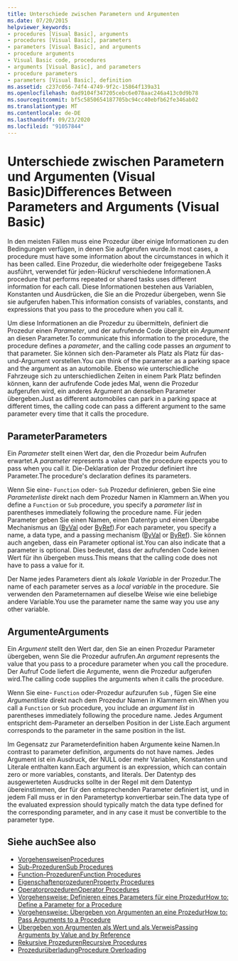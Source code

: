 ```yaml
---
title: Unterschiede zwischen Parametern und Argumenten
ms.date: 07/20/2015
helpviewer_keywords:
- procedures [Visual Basic], arguments
- procedures [Visual Basic], parameters
- parameters [Visual Basic], and arguments
- procedure arguments
- Visual Basic code, procedures
- arguments [Visual Basic], and parameters
- procedure parameters
- parameters [Visual Basic], definition
ms.assetid: c237c056-74f4-4749-9f2c-15864f139a31
ms.openlocfilehash: 0ad9104f347205cebc6e078aac246a413c0d9b78
ms.sourcegitcommit: bf5c5850654187705bc94cc40ebfb62fe346ab02
ms.translationtype: MT
ms.contentlocale: de-DE
ms.lasthandoff: 09/23/2020
ms.locfileid: "91057844"
---
```

# <a name="differences-between-parameters-and-arguments-visual-basic"></a><span data-ttu-id="14a5d-102">Unterschiede zwischen Parametern und Argumenten (Visual Basic)</span><span class="sxs-lookup"><span data-stu-id="14a5d-102">Differences Between Parameters and Arguments (Visual Basic)</span></span>

<span data-ttu-id="14a5d-103">In den meisten Fällen muss eine Prozedur über einige Informationen zu den Bedingungen verfügen, in denen Sie aufgerufen wurde.</span><span class="sxs-lookup"><span data-stu-id="14a5d-103">In most cases, a procedure must have some information about the circumstances in which it has been called.</span></span> <span data-ttu-id="14a5d-104">Eine Prozedur, die wiederholte oder freigegebene Tasks ausführt, verwendet für jeden-Rückruf verschiedene Informationen.</span><span class="sxs-lookup"><span data-stu-id="14a5d-104">A procedure that performs repeated or shared tasks uses different information for each call.</span></span> <span data-ttu-id="14a5d-105">Diese Informationen bestehen aus Variablen, Konstanten und Ausdrücken, die Sie an die Prozedur übergeben, wenn Sie sie aufgerufen haben.</span><span class="sxs-lookup"><span data-stu-id="14a5d-105">This information consists of variables, constants, and expressions that you pass to the procedure when you call it.</span></span>  
  
 <span data-ttu-id="14a5d-106">Um diese Informationen an die Prozedur zu übermitteln, definiert die Prozedur einen *Parameter*, und der aufrufende Code übergibt ein *Argument* an diesen Parameter.</span><span class="sxs-lookup"><span data-stu-id="14a5d-106">To communicate this information to the procedure, the procedure defines a *parameter*, and the calling code passes an *argument* to that parameter.</span></span> <span data-ttu-id="14a5d-107">Sie können sich den-Parameter als Platz als Platz für das-und-Argument vorstellen.</span><span class="sxs-lookup"><span data-stu-id="14a5d-107">You can think of the parameter as a parking space and the argument as an automobile.</span></span> <span data-ttu-id="14a5d-108">Ebenso wie unterschiedliche Fahrzeuge sich zu unterschiedlichen Zeiten in einem Park Platz befinden können, kann der aufrufende Code jedes Mal, wenn die Prozedur aufgerufen wird, ein anderes Argument an denselben Parameter übergeben.</span><span class="sxs-lookup"><span data-stu-id="14a5d-108">Just as different automobiles can park in a parking space at different times, the calling code can pass a different argument to the same parameter every time that it calls the procedure.</span></span>  
  
## <a name="parameters"></a><span data-ttu-id="14a5d-109">Parameter</span><span class="sxs-lookup"><span data-stu-id="14a5d-109">Parameters</span></span>  

 <span data-ttu-id="14a5d-110">Ein *Parameter* stellt einen Wert dar, den die Prozedur beim Aufrufen erwartet.</span><span class="sxs-lookup"><span data-stu-id="14a5d-110">A *parameter* represents a value that the procedure expects you to pass when you call it.</span></span> <span data-ttu-id="14a5d-111">Die-Deklaration der Prozedur definiert ihre Parameter.</span><span class="sxs-lookup"><span data-stu-id="14a5d-111">The procedure's declaration defines its parameters.</span></span>  
  
 <span data-ttu-id="14a5d-112">Wenn Sie eine- `Function` oder- `Sub` Prozedur definieren, geben Sie eine *Parameterliste* direkt nach dem Prozedur Namen in Klammern an.</span><span class="sxs-lookup"><span data-stu-id="14a5d-112">When you define a `Function` or `Sub` procedure, you specify a *parameter list* in parentheses immediately following the procedure name.</span></span> <span data-ttu-id="14a5d-113">Für jeden Parameter geben Sie einen Namen, einen Datentyp und einen Übergabe Mechanismus an ([ByVal](../../../language-reference/modifiers/byval.md) oder [ByRef](../../../language-reference/modifiers/byref.md)).</span><span class="sxs-lookup"><span data-stu-id="14a5d-113">For each parameter, you specify a name, a data type, and a passing mechanism ([ByVal](../../../language-reference/modifiers/byval.md) or [ByRef](../../../language-reference/modifiers/byref.md)).</span></span> <span data-ttu-id="14a5d-114">Sie können auch angeben, dass ein Parameter optional ist.</span><span class="sxs-lookup"><span data-stu-id="14a5d-114">You can also indicate that a parameter is optional.</span></span> <span data-ttu-id="14a5d-115">Dies bedeutet, dass der aufrufenden Code keinen Wert für ihn übergeben muss.</span><span class="sxs-lookup"><span data-stu-id="14a5d-115">This means that the calling code does not have to pass a value for it.</span></span>  
  
 <span data-ttu-id="14a5d-116">Der Name jedes Parameters dient als *lokale Variable* in der Prozedur.</span><span class="sxs-lookup"><span data-stu-id="14a5d-116">The name of each parameter serves as a *local variable* in the procedure.</span></span> <span data-ttu-id="14a5d-117">Sie verwenden den Parameternamen auf dieselbe Weise wie eine beliebige andere Variable.</span><span class="sxs-lookup"><span data-stu-id="14a5d-117">You use the parameter name the same way you use any other variable.</span></span>  
  
## <a name="arguments"></a><span data-ttu-id="14a5d-118">Argumente</span><span class="sxs-lookup"><span data-stu-id="14a5d-118">Arguments</span></span>  

 <span data-ttu-id="14a5d-119">Ein *Argument* stellt den Wert dar, den Sie an einen Prozedur Parameter übergeben, wenn Sie die Prozedur aufrufen.</span><span class="sxs-lookup"><span data-stu-id="14a5d-119">An *argument* represents the value that you pass to a procedure parameter when you call the procedure.</span></span> <span data-ttu-id="14a5d-120">Der Aufruf Code liefert die Argumente, wenn die Prozedur aufgerufen wird.</span><span class="sxs-lookup"><span data-stu-id="14a5d-120">The calling code supplies the arguments when it calls the procedure.</span></span>  
  
 <span data-ttu-id="14a5d-121">Wenn Sie eine- `Function` oder-Prozedur aufzurufen `Sub` , fügen Sie eine *Argumentliste* direkt nach dem Prozedur Namen in Klammern ein.</span><span class="sxs-lookup"><span data-stu-id="14a5d-121">When you call a `Function` or `Sub` procedure, you include an *argument list* in parentheses immediately following the procedure name.</span></span> <span data-ttu-id="14a5d-122">Jedes Argument entspricht dem-Parameter an derselben Position in der Liste.</span><span class="sxs-lookup"><span data-stu-id="14a5d-122">Each argument corresponds to the parameter in the same position in the list.</span></span>  
  
 <span data-ttu-id="14a5d-123">Im Gegensatz zur Parameterdefinition haben Argumente keine Namen.</span><span class="sxs-lookup"><span data-stu-id="14a5d-123">In contrast to parameter definition, arguments do not have names.</span></span> <span data-ttu-id="14a5d-124">Jedes Argument ist ein Ausdruck, der NULL oder mehr Variablen, Konstanten und Literale enthalten kann.</span><span class="sxs-lookup"><span data-stu-id="14a5d-124">Each argument is an expression, which can contain zero or more variables, constants, and literals.</span></span> <span data-ttu-id="14a5d-125">Der Datentyp des ausgewerteten Ausdrucks sollte in der Regel mit dem Datentyp übereinstimmen, der für den entsprechenden Parameter definiert ist, und in jedem Fall muss er in den Parametertyp konvertierbar sein.</span><span class="sxs-lookup"><span data-stu-id="14a5d-125">The data type of the evaluated expression should typically match the data type defined for the corresponding parameter, and in any case it must be convertible to the parameter type.</span></span>  
  
## <a name="see-also"></a><span data-ttu-id="14a5d-126">Siehe auch</span><span class="sxs-lookup"><span data-stu-id="14a5d-126">See also</span></span>

- [<span data-ttu-id="14a5d-127">Vorgehensweisen</span><span class="sxs-lookup"><span data-stu-id="14a5d-127">Procedures</span></span>](./index.md)
- [<span data-ttu-id="14a5d-128">Sub-Prozeduren</span><span class="sxs-lookup"><span data-stu-id="14a5d-128">Sub Procedures</span></span>](./sub-procedures.md)
- [<span data-ttu-id="14a5d-129">Function-Prozeduren</span><span class="sxs-lookup"><span data-stu-id="14a5d-129">Function Procedures</span></span>](./function-procedures.md)
- [<span data-ttu-id="14a5d-130">Eigenschaftenprozeduren</span><span class="sxs-lookup"><span data-stu-id="14a5d-130">Property Procedures</span></span>](./property-procedures.md)
- [<span data-ttu-id="14a5d-131">Operatorprozeduren</span><span class="sxs-lookup"><span data-stu-id="14a5d-131">Operator Procedures</span></span>](./operator-procedures.md)
- [<span data-ttu-id="14a5d-132">Vorgehensweise: Definieren eines Parameters für eine Prozedur</span><span class="sxs-lookup"><span data-stu-id="14a5d-132">How to: Define a Parameter for a Procedure</span></span>](./how-to-define-a-parameter-for-a-procedure.md)
- [<span data-ttu-id="14a5d-133">Vorgehensweise: Übergeben von Argumenten an eine Prozedur</span><span class="sxs-lookup"><span data-stu-id="14a5d-133">How to: Pass Arguments to a Procedure</span></span>](./how-to-pass-arguments-to-a-procedure.md)
- [<span data-ttu-id="14a5d-134">Übergeben von Argumenten als Wert und als Verweis</span><span class="sxs-lookup"><span data-stu-id="14a5d-134">Passing Arguments by Value and by Reference</span></span>](./passing-arguments-by-value-and-by-reference.md)
- [<span data-ttu-id="14a5d-135">Rekursive Prozeduren</span><span class="sxs-lookup"><span data-stu-id="14a5d-135">Recursive Procedures</span></span>](./recursive-procedures.md)
- [<span data-ttu-id="14a5d-136">Prozedurüberladung</span><span class="sxs-lookup"><span data-stu-id="14a5d-136">Procedure Overloading</span></span>](./procedure-overloading.md)
